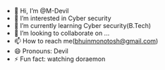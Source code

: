 - 👋 Hi, I’m @M-Devil
- 👀 I’m interested in Cyber security
- 🌱 I’m currently learning Cyber security(B.Tech)
- 💞️ I’m looking to collaborate on ...
- 📫 How to reach me(bhuinmonotosh@gmail.com)
- 😄 Pronouns: Devil
- ⚡ Fun fact: watching doraemon

<!---
M-Devil/M-Devil is a ✨ special ✨ repository because its `README.md` (this file) appears on your GitHub profile.
You can click the Preview link to take a look at your changes.
--->
